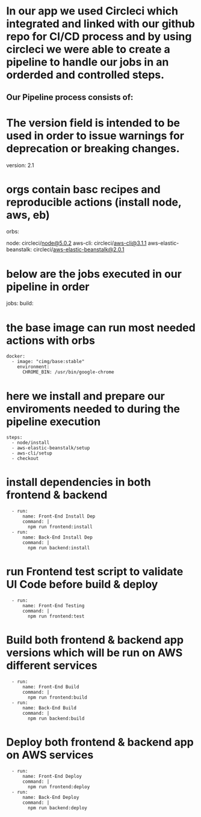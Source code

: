 # In our app we used Circleci which integrated and linked with our github repo for CI/CD process and by using circleci we were able to create a pipeline to handle our jobs in an orderded and controlled steps.

## Our Pipeline process consists of:

# The version field is intended to be used in order to issue warnings for deprecation or breaking changes.

version: 2.1

# orgs contain basc recipes and reproducible actions (install node, aws, eb)

orbs:

node: circleci/node@5.0.2
aws-cli: circleci/aws-cli@3.1.1
aws-elastic-beanstalk: circleci/aws-elastic-beanstalk@2.0.1

# below are the jobs executed in our pipeline in order

jobs:
build:

# the base image can run most needed actions with orbs

    docker:
      - image: "cimg/base:stable"
        environment:
          CHROME_BIN: /usr/bin/google-chrome

# here we install and prepare our enviroments needed to during the pipeline execution

    steps:
      - node/install
      - aws-elastic-beanstalk/setup
      - aws-cli/setup
      - checkout

# install dependencies in both frontend & backend

      - run:
          name: Front-End Install Dep
          command: |
            npm run frontend:install
      - run:
          name: Back-End Install Dep
          command: |
            npm run backend:install

# run Frontend test script to validate UI Code before build & deploy

      - run:
          name: Front-End Testing
          command: |
            npm run frontend:test

# Build both frontend & backend app versions which will be run on AWS different services

      - run:
          name: Front-End Build
          command: |
            npm run frontend:build
      - run:
          name: Back-End Build
          command: |
            npm run backend:build

# Deploy both frontend & backend app on AWS services

      - run:
          name: Front-End Deploy
          command: |
            npm run frontend:deploy
      - run:
          name: Back-End Deploy
          command: |
            npm run backend:deploy
